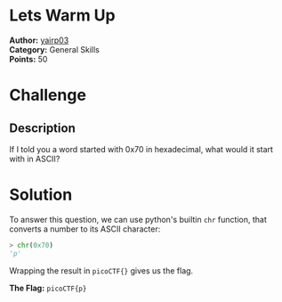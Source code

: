 # Lets Warm Up

**Author:** [yairp03](https://github.com/yaip03)  
**Category:** General Skills  
**Points:** 50

# Challenge

## Description

If I told you a word started with 0x70 in hexadecimal, what would it start with in ASCII?

# Solution

To answer this question, we can use python's builtin `chr` function, that converts a number to its ASCII character:

```python
> chr(0x70)
'p'
```

Wrapping the result in `picoCTF{}` gives us the flag.

**The Flag:** `picoCTF{p}`
